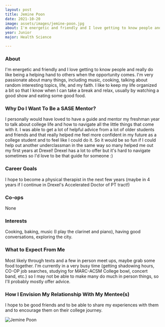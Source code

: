 ```yaml
---
layout: post
title: Jemine Poon 
date: 2021-10-20
image: assets/images/jemine-poon.jpg
about: I'm energetic and friendly and I love getting to know people and really do like being a helping hand to others when the opportunity comes. I'm very passionate about many things, including music, cooking, talking about random interesting topics, life, and my faith. I like to keep my life organized a bit so that I know when I can take a break and relax, usually by watching a good show and eating some good food. 
year: Junior
major: Health Science

---
```


### About

I'm energetic and friendly and I love getting to know people and really do like being a helping hand to others when the opportunity comes. I'm very passionate about many things, including music, cooking, talking about random interesting topics, life, and my faith. I like to keep my life organized a bit so that I know when I can take a break and relax, usually by watching a good show and eating some good food. 

### Why Do I Want To Be a SASE Mentor?

I personally would have loved to have a guide and mentor my freshman year to talk about college life and how to navigate all the little things that come with it. I was able to get a lot of helpful advice from a lot of older students and friends and that really helped me feel more confident in my future as a college student and to feel like I could do it. So it would be so fun if I could help out another underclassman in the same way so many helped me out my first years at Drexel! Drexel has a lot to offer but it's hard to navigate sometimes so I'd love to be that guide for someone :)

### Career Goals

I hope to become a physical therapist in the next few years (maybe in 4 years if I continue in Drexel's Accelerated Doctor of PT tract!)

### Co-ops

None

### Interests

Cooking, baking, music (I play the clarinet and piano), having good conversations, exploring the city.

### What to Expect From Me

Most likely through texts and a few in person meet ups, maybe grab some food together. I'm currently in a very busy time (getting shadowing hours, CO-OP job searches, studying for MARC-ACSM College bowl, concert band, etc.) so I may not be able to make many do much in person things, so I'll probably mostly offer advice.

### How I Envision My Relationship With My Mentee(s) 

I hope to be good friends and to be able to share my experiences with them and to encourage them on their college journey.

<div class="text-center my-5">
    <img src="{ "assets/images/jemine-poon.jpg" | absolute_url }" alt="Jemine Poon" class="rounded post-img" />
</div>
